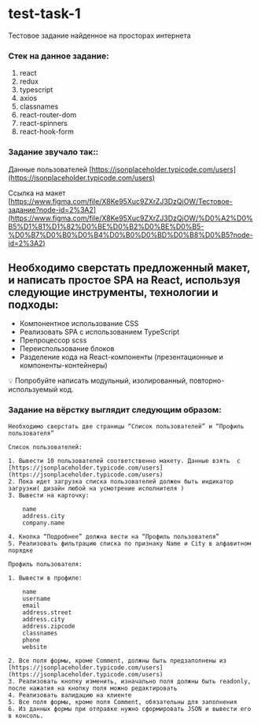 # test-task-1
Тестовое задание найденное на просторах интернета

### **Стек на данное задание:**

1. react
2. redux
3. typescript
4. axios
5. classnames
6. react-router-dom
7. react-spinners
8. react-hook-form

### **Задание звучало так::**

Данные пользователей [https://jsonplaceholder.typicode.com/users](https://jsonplaceholder.typicode.com/users)

Ссылка на макет [https://www.figma.com/file/X8Ke95Xuc9ZXrZJ3DzQjOW/Тестовое-задание?node-id=2%3A2](https://www.figma.com/file/X8Ke95Xuc9ZXrZJ3DzQjOW/%D0%A2%D0%B5%D1%81%D1%82%D0%BE%D0%B2%D0%BE%D0%B5-%D0%B7%D0%B0%D0%B4%D0%B0%D0%BD%D0%B8%D0%B5?node-id=2%3A2)

## Необходимо сверстать предложенный макет, и написать простое SPA на React, используя следующие инструменты, технологии и подходы:

- Компонентное использование CSS
- Реализовать SPA с использованием TypeScript
- Препроцессор scss
- Переиспользование блоков
- Разделение кода на React-компоненты (презентационные и компоненты-контейнеры)
    
<aside>
    
  💡 Попробуйте написать модульный, изолированный, повторно-используемый код.
    
</aside>
    
### **Задание на вёрстку выглядит следующим образом:**
    
    Необходимо сверстать две страницы “Список пользователей” и “Профиль пользователя”
    
    Список пользователей:
    
    1. Вывести 10 пользователей соответственно макету. Данные взять  с [https://jsonplaceholder.typicode.com/users](https://jsonplaceholder.typicode.com/users)
    2. Пока идет загрузка списка пользователей должен быть индикатор загрузки( дизайн любой на усмотрение исполнителя )
    3. Вывести на карточку: 
        
        name
        address.city
        company.name
        
    4. Кнопка “Подробнее” должна вести на “Профиль пользователя”
    5. Реализовать фильтрацию списка по признаку Name и City в алфавитном порядке
    
    Профиль пользователя:
    
    1. Вывести в профиле:
        
        name
        username
        email
        address.street
        address.city
        address.zipcode
        classnames
        phone
        website
        
    2. Все поля формы, кроме Comment, должны быть предзаполнены из [https://jsonplaceholder.typicode.com/users](https://jsonplaceholder.typicode.com/users)
    3. Реализовать кнопку изменить, изначально поля должны быть readonly, после нажатия на кнопку поля можно редактировать
    4. Реализовать валидацию на клиенте
    5. Все поля формы, кроме поля Comment, обязательны для заполнения
    6. Из данных формы при отправке нужно сформировать JSON и вывести его в консоль.



